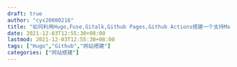 ```yaml
---
draft: true
author: "cyx20080216"
title: "如何利用Hugo,Fuse,Gitalk,Github Pages,Github Actions搭建一个支持Marldown语法,搜索,评论,自动化部署,在线编辑的个人博客"
date: 2021-12-03T12:55:30+08:00
lastmod: 2021-12-03T12:55:30+08:00
tags: ["Hugo","Github","网站搭建"]
categories: ["网站搭建"]
---
```

